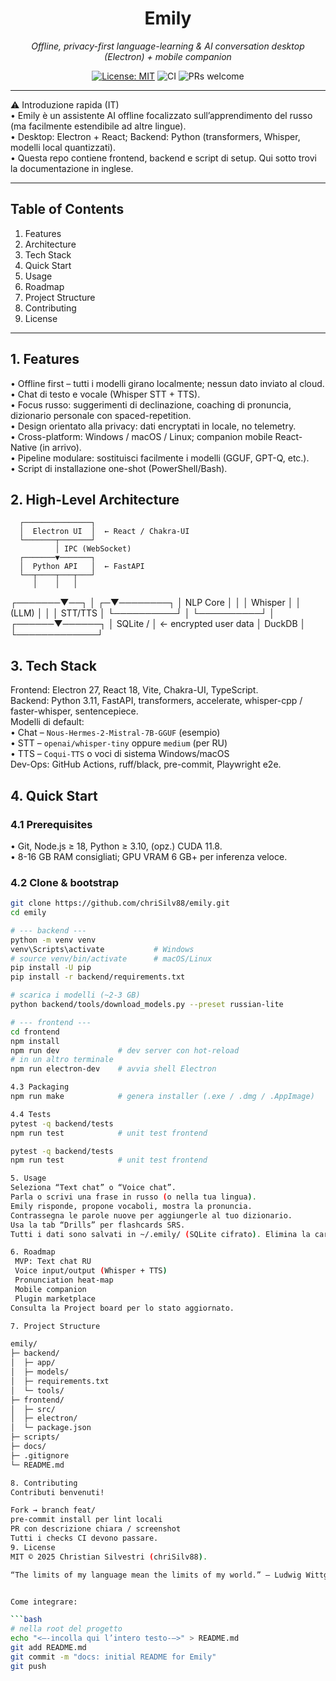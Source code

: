 <!--
███████╗███╗   ███╗██╗   ██╗██╗     ██╗   ██╗
██╔════╝████╗ ████║██║   ██║██║     ██║   ██║
█████╗  ██╔████╔██║██║   ██║██║     ██║   ██║
██╔══╝  ██║╚██╔╝██║██║   ██║██║     ██║   ██║
███████╗██║ ╚═╝ ██║╚██████╔╝███████╗╚██████╔╝
╚══════╝╚═╝     ╚═╝ ╚═════╝ ╚══════╝ ╚═════╝

Emily – Offline, Privacy-First Language-Learning Assistant
-->

<h1 align="center">Emily</h1>
<p align="center"><em>Offline, privacy-first language-learning & AI conversation desktop (Electron) + mobile companion</em></p>

<p align="center">
  <a href="LICENSE"><img alt="License: MIT" src="https://img.shields.io/badge/License-MIT-green.svg" /></a>
  <!-- TODO: insert real status badge links once CI is configured -->
  <img alt="CI" src="https://img.shields.io/badge/build-passing-brightgreen" />
  <img alt="PRs welcome" src="https://img.shields.io/badge/PRs-welcome-blue" />
</p>

---

⚠️ Introduzione rapida (IT)  
• Emily è un assistente AI offline focalizzato sull’apprendimento del russo (ma facilmente estendibile ad altre lingue).  
• Desktop: Electron + React; Backend: Python (transformers, Whisper, modelli local quantizzati).  
• Questa repo contiene frontend, backend e script di setup. Qui sotto trovi la documentazione in inglese.

---

## Table of Contents
1. Features
2. Architecture
3. Tech Stack
4. Quick Start
5. Usage
6. Roadmap
7. Project Structure
8. Contributing
9. License

---

## 1. Features
• Offline first – tutti i modelli girano localmente; nessun dato inviato al cloud.  
• Chat di testo e vocale (Whisper STT + TTS).  
• Focus russo: suggerimenti di declinazione, coaching di pronuncia, dizionario personale con spaced-repetition.  
• Design orientato alla privacy: dati encryptati in locale, no telemetry.  
• Cross-platform: Windows / macOS / Linux; companion mobile React-Native (in arrivo).  
• Pipeline modulare: sostituisci facilmente i modelli (GGUF, GPT-Q, etc.).  
• Script di installazione one-shot (PowerShell/Bash).

## 2. High-Level Architecture

      ┌───────────────┐
      │  Electron UI  │  ← React / Chakra-UI
      └───────┬───────┘
              │ IPC (WebSocket)
      ┌───────▼───────┐
      │  Python API   │  ← FastAPI
      └──┬────┬───┬───┘
         │    │   │
 ┌───────▼──┐ │ ┌─▼────────┐
 │ NLP Core │ │ │ Whisper  │
 │ (LLM)    │ │ │ STT/TTS  │
 └──────────┘ │ └──────────┘
              │
       ┌──────▼──────┐
       │ SQLite /    │ ← encrypted user data
       │   DuckDB    │
       └─────────────┘

       
## 3. Tech Stack
Frontend: Electron 27, React 18, Vite, Chakra-UI, TypeScript.  
Backend: Python 3.11, FastAPI, transformers, accelerate, whisper-cpp / faster-whisper, sentencepiece.  
Modelli di default:  
• Chat – `Nous-Hermes-2-Mistral-7B-GGUF` (esempio)  
• STT – `openai/whisper-tiny` oppure `medium` (per RU)  
• TTS – `Coqui-TTS` o voci di sistema Windows/macOS  
Dev-Ops: GitHub Actions, ruff/black, pre-commit, Playwright e2e.

## 4. Quick Start

### 4.1 Prerequisites
• Git, Node.js ≥ 18, Python ≥ 3.10, (opz.) CUDA 11.8.  
• 8-16 GB RAM consigliati; GPU VRAM 6 GB+ per inferenza veloce.

### 4.2 Clone & bootstrap
```bash
git clone https://github.com/chriSilv88/emily.git
cd emily

# --- backend ---
python -m venv venv
venv\Scripts\activate           # Windows
# source venv/bin/activate      # macOS/Linux
pip install -U pip
pip install -r backend/requirements.txt

# scarica i modelli (~2-3 GB)
python backend/tools/download_models.py --preset russian-lite

# --- frontend ---
cd frontend
npm install
npm run dev             # dev server con hot-reload
# in un altro terminale
npm run electron-dev    # avvia shell Electron

4.3 Packaging
npm run make            # genera installer (.exe / .dmg / .AppImage)

4.4 Tests
pytest -q backend/tests
npm run test            # unit test frontend

pytest -q backend/tests
npm run test            # unit test frontend

5. Usage
Seleziona “Text chat” o “Voice chat”.
Parla o scrivi una frase in russo (o nella tua lingua).
Emily risponde, propone vocaboli, mostra la pronuncia.
Contrassegna le parole nuove per aggiungerle al tuo dizionario.
Usa la tab “Drills” per flashcards SRS.
Tutti i dati sono salvati in ~/.emily/ (SQLite cifrato). Elimina la cartella per wipe completo.

6. Roadmap
 MVP: Text chat RU
 Voice input/output (Whisper + TTS)
 Pronunciation heat-map
 Mobile companion
 Plugin marketplace
Consulta la Project board per lo stato aggiornato.

7. Project Structure

emily/
├─ backend/
│  ├─ app/
│  ├─ models/
│  ├─ requirements.txt
│  └─ tools/
├─ frontend/
│  ├─ src/
│  ├─ electron/
│  └─ package.json
├─ scripts/
├─ docs/
├─ .gitignore
└─ README.md

8. Contributing
Contributi benvenuti!

Fork → branch feat/
pre-commit install per lint locali
PR con descrizione chiara / screenshot
Tutti i checks CI devono passare.
9. License
MIT © 2025 Christian Silvestri (chriSilv88).

“The limits of my language mean the limits of my world.” — Ludwig Wittgenstein


Come integrare:

```bash
# nella root del progetto
echo "<—-incolla qui l’intero testo-—>" > README.md
git add README.md
git commit -m "docs: initial README for Emily"
git push